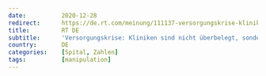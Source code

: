 ```yaml
---
date:          2020-12-28
redirect:      https://de.rt.com/meinung/111137-versorgungskrise-kliniken-sind-nicht-ueberbelegt/
title:         RT DE
subtitle:      'Versorgungskrise: Kliniken sind nicht überbelegt, sondern unterbesetzt'
country:       DE
categories:    [Spital, Zahlen]
tags:          [manipulation]
---
```

